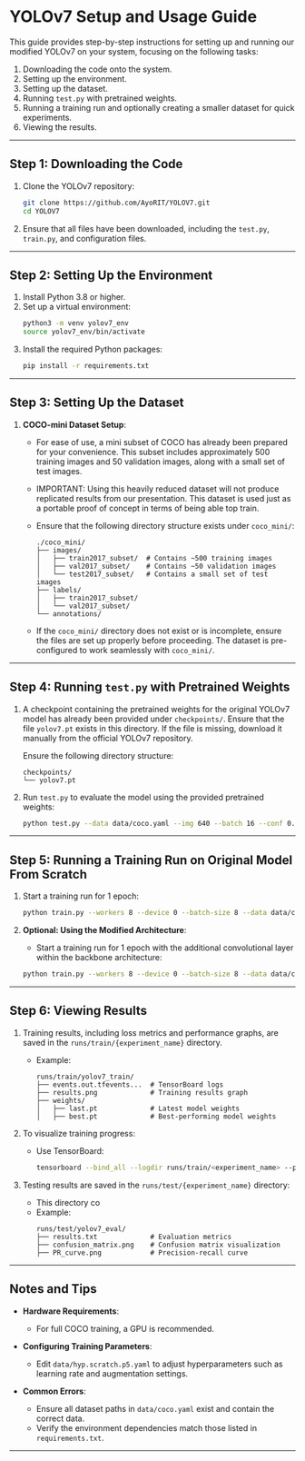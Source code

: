 # YOLOv7 Setup and Usage Guide

This guide provides step-by-step instructions for setting up and running our modified YOLOv7 on your system, focusing on the following tasks:
1. Downloading the code onto the system.
2. Setting up the environment.
3. Setting up the dataset.
4. Running `test.py` with pretrained weights.
5. Running a training run and optionally creating a smaller dataset for quick experiments.
6. Viewing the results.

---

## Step 1: Downloading the Code
1. Clone the YOLOv7 repository:
   ```bash
   git clone https://github.com/AyoRIT/YOLOV7.git
   cd YOLOV7
   ```

2. Ensure that all files have been downloaded, including the `test.py`, `train.py`, and configuration files.

---

## Step 2: Setting Up the Environment
1. Install Python 3.8 or higher.
2. Set up a virtual environment:
   ```bash
   python3 -m venv yolov7_env
   source yolov7_env/bin/activate
   ```
3. Install the required Python packages:
   ```bash
   pip install -r requirements.txt
   ```

---

## Step 3: Setting Up the Dataset
1. **COCO-mini Dataset Setup**:
   - For ease of use, a mini subset of COCO has already been prepared for your convenience. This subset includes approximately 500 training images and 50 validation images, along with a small set of test images.
   - IMPORTANT: Using this heavily reduced dataset will not produce replicated results from our presentation. This dataset is used just as a portable proof of concept in terms of being able top train.
   - Ensure that the following directory structure exists under `coco_mini/`:

     ```
     ./coco_mini/
     ├── images/
     │   ├── train2017_subset/  # Contains ~500 training images
     │   ├── val2017_subset/    # Contains ~50 validation images
     │   └── test2017_subset/   # Contains a small set of test images
     ├── labels/
     │   ├── train2017_subset/
     │   └── val2017_subset/
     └── annotations/
     ```

   - If the `coco_mini/` directory does not exist or is incomplete, ensure the files are set up properly before proceeding. The dataset is pre-configured to work seamlessly with `coco_mini/`.

---

## Step 4: Running `test.py` with Pretrained Weights
1. A checkpoint containing the pretrained weights for the original YOLOv7 model has already been provided under `checkpoints/`. Ensure that the file `yolov7.pt` exists in this directory. If the file is missing, download it manually from the official YOLOv7 repository.

   Ensure the following directory structure:
   ```
   checkpoints/
   └── yolov7.pt
   ```

2. Run `test.py` to evaluate the model using the provided pretrained weights:
   ```bash
   python test.py --data data/coco.yaml --img 640 --batch 16 --conf 0.001 --iou 0.65 --device 0 --weights checkpoints/yolov7.pt --name yolov7_eval
   ```

---

## Step 5: Running a Training Run on Original Model From Scratch
1. Start a training run for 1 epoch:
   ```bash
   python train.py --workers 8 --device 0 --batch-size 8 --data data/coco.yaml --img 640 640 --cfg cfg/training/yolov7.yaml --weights '' --name yolov7_train --hyp data/hyp.scratch.p5.yaml --epochs 1
   ```

2. **Optional: Using the Modified Architecture**:
   - Start a training run for 1 epoch with the additional convolutional layer within the backbone architecture:
    ```bash
    python train.py --workers 8 --device 0 --batch-size 8 --data data/coco.yaml --img 640 640 --cfg cfg/training/yolov7_ML.yaml --weights '' --name yolov7_modified_train --hyp data/hyp.scratch.p5.yaml --epochs 1
     ```

---

## Step 6: Viewing Results
1. Training results, including loss metrics and performance graphs, are saved in the `runs/train/{experiment_name}` directory.
   - Example:
     ```
     runs/train/yolov7_train/
     ├── events.out.tfevents...  # TensorBoard logs
     ├── results.png             # Training results graph
     ├── weights/
     │   ├── last.pt             # Latest model weights
     │   ├── best.pt             # Best-performing model weights
     ```

2. To visualize training progress:
   - Use TensorBoard:
     ```bash
     tensorboard --bind_all --logdir runs/train/<experiment_name> --port 6006
     ```

3. Testing results are saved in the `runs/test/{experiment_name}` directory:
   - This directory co
   - Example:
     ```
     runs/test/yolov7_eval/
     ├── results.txt             # Evaluation metrics
     ├── confusion_matrix.png    # Confusion matrix visualization
     ├── PR_curve.png            # Precision-recall curve
     ```

---

## Notes and Tips
- **Hardware Requirements**:
   - For full COCO training, a GPU is recommended.

- **Configuring Training Parameters**:
   - Edit `data/hyp.scratch.p5.yaml` to adjust hyperparameters such as learning rate and augmentation settings.

- **Common Errors**:
   - Ensure all dataset paths in `data/coco.yaml` exist and contain the correct data.
   - Verify the environment dependencies match those listed in `requirements.txt`.

--- 